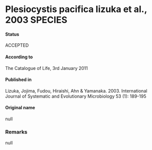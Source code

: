 # Plesiocystis pacifica Iizuka et al., 2003 SPECIES

#### Status
ACCEPTED

#### According to
The Catalogue of Life, 3rd January 2011

#### Published in
Lizuka, Jojima, Fudou, Hiraishi, Ahn & Yamanaka. 2003. International Journal of Systematic and Evolutionary Microbiology 53 (1): 189-195

#### Original name
null

### Remarks
null